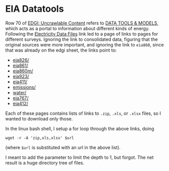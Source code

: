 # EIA Datatools

Row 70 of [EDGI: Uncrawlable Content](https://docs.google.com/spreadsheets/d/1nSav_VXulUWi6Zf_FVEzbNgkhFJlMZtiK6JMsY8Sdhw/edit#gid=1967480336) refers to
[DATA TOOLS & MODELS](http://www.eia.gov/tools/models/datatools.cfm), which acts as a portal to information about different kinds of energy.
Following the [Electricity Data Files](http://www.eia.gov/electricity/data/detail-data.html) link led to a page of links to pages for different surveys.
Ignoring the link to consolidated data,
figuring that the original sources were more important,
and ignoring the link to `eia860`,
since that was already on the edgi sheet,
the links point to:
* [eia826/](http://www.eia.gov/electricity/data/eia826/)
* [eia861/](http://www.eia.gov/electricity/data/eia861/)
* [eia860m/](http://www.eia.gov/electricity/data/eia860m/)
* [eia923/](http://www.eia.gov/electricity/data/eia923/)
* [eia411/](http://www.eia.gov/electricity/data/eia411/)
* [emissions/](http://www.eia.gov/electricity/data/emissions/)
* [water/](http://www.eia.gov/electricity/data/water/)
* [eia767/](http://www.eia.gov/electricity/data/eia767/)
* [eia412/](http://www.eia.gov/electricity/data/eia412/)

Each of these pages contains lists of links to `.zip`, `.xls`, or `.xlsx` files, so I wanted to download only those.

In the linux bash shell, I setup a for loop through the above links, doing
```
wget -r -A 'zip,xls,xlsx' $url
```
(where `$url` is substituted with an url in the above list).

I meant to add the parameter to limit the depth to 1, but forgot. The net result is a huge directory tree of files.
